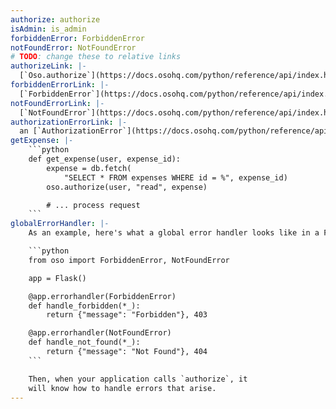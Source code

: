 ```yaml
---
authorize: authorize
isAdmin: is_admin
forbiddenError: ForbiddenError
notFoundError: NotFoundError
# TODO: change these to relative links
authorizeLink: |-
  [`Oso.authorize`](https://docs.osohq.com/python/reference/api/index.html#oso.Oso.authorize)
forbiddenErrorLink: |-
  [`ForbiddenError`](https://docs.osohq.com/python/reference/api/index.html#oso.exceptions.ForbiddenError)
notFoundErrorLink: |-
  [`NotFoundError`](https://docs.osohq.com/python/reference/api/index.html#oso.exceptions.NotFoundError)
authorizationErrorLink: |-
  an [`AuthorizationError`](https://docs.osohq.com/python/reference/api/index.html#oso.exceptions.AuthorizationError)
getExpense: |-
    ```python
    def get_expense(user, expense_id):
        expense = db.fetch(
            "SELECT * FROM expenses WHERE id = %", expense_id)
        oso.authorize(user, "read", expense)

        # ... process request
    ```
globalErrorHandler: |-
    As an example, here's what a global error handler looks like in a Flask app:

    ```python
    from oso import ForbiddenError, NotFoundError

    app = Flask()

    @app.errorhandler(ForbiddenError)
    def handle_forbidden(*_):
        return {"message": "Forbidden"}, 403

    @app.errorhandler(NotFoundError)
    def handle_not_found(*_):
        return {"message": "Not Found"}, 404
    ```

    Then, when your application calls `authorize`, it
    will know how to handle errors that arise.
---
```

